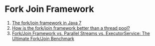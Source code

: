 # Fork Join Framework
1. [The fork/join framework in Java 7](http://www.h-online.com/developer/features/The-fork-join-framework-in-Java-7-1762357.html)
2. [How is the fork/join framework better than a thread pool?](http://stackoverflow.com/questions/7926864/how-is-the-fork-join-framework-better-than-a-thread-pool)
3. [Fork/Join Framework vs. Parallel Streams vs. ExecutorService: The Ultimate Fork/Join Benchmark](http://blog.takipi.com/forkjoin-framework-vs-parallel-streams-vs-executorservice-the-ultimate-benchmark/)